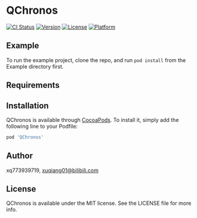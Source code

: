 # QChronos

[![CI Status](https://img.shields.io/travis/xq773939719/QChronos.svg?style=flat)](https://travis-ci.org/xq773939719/QChronos)
[![Version](https://img.shields.io/cocoapods/v/QChronos.svg?style=flat)](https://cocoapods.org/pods/QChronos)
[![License](https://img.shields.io/cocoapods/l/QChronos.svg?style=flat)](https://cocoapods.org/pods/QChronos)
[![Platform](https://img.shields.io/cocoapods/p/QChronos.svg?style=flat)](https://cocoapods.org/pods/QChronos)

## Example

To run the example project, clone the repo, and run `pod install` from the Example directory first.

## Requirements

## Installation

QChronos is available through [CocoaPods](https://cocoapods.org). To install
it, simply add the following line to your Podfile:

```ruby
pod 'QChronos'
```

## Author

xq773939719, xuqiang01@bilibili.com

## License

QChronos is available under the MIT license. See the LICENSE file for more info.

